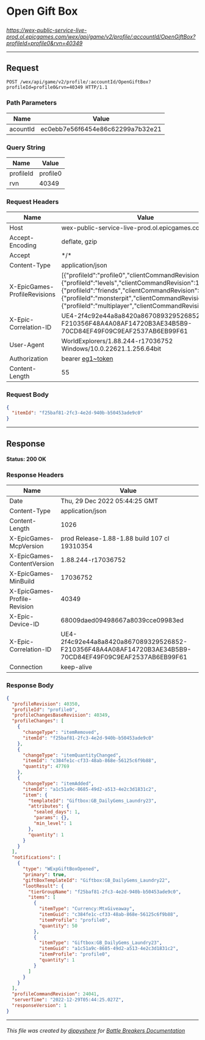 # Open Gift Box

#####

*https://wex-public-service-live-prod.ol.epicgames.com/wex/api/game/v2/profile/:accountId/OpenGiftBox?profileId=profile0&rvn=40349*

___

## Request

```http
POST /wex/api/game/v2/profile/:accountId/OpenGiftBox?profileId=profile0&rvn=40349 HTTP/1.1
```

### Path Parameters

| Name     | Value                             |
|----------|-----------------------------------|
| acountId | ec0ebb7e56f6454e86c62299a7b32e21  |

### Query String

| Name      | Value    |
|-----------|----------|
| profileId | profile0 |
| rvn       | 40349    |

### Request Headers

| Name                         | Value                                                                                                                                                                                                                                                                              |
|------------------------------|------------------------------------------------------------------------------------------------------------------------------------------------------------------------------------------------------------------------------------------------------------------------------------|
| Host                         | wex-public-service-live-prod.ol.epicgames.com                                                                                                                                                                                                                                      |
| Accept-Encoding              | deflate, gzip                                                                                                                                                                                                                                                                      |
| Accept                       | \*/\*                                                                                                                                                                                                                                                                              |
| Content-Type                 | application/json                                                                                                                                                                                                                                                                   |
| X-EpicGames-ProfileRevisions | [{"profileId":"profile0","clientCommandRevision":24040},{"profileId":"levels","clientCommandRevision":14476},{"profileId":"friends","clientCommandRevision":8263},{"profileId":"monsterpit","clientCommandRevision":1081},{"profileId":"multiplayer","clientCommandRevision":900}] |
| X-Epic-Correlation-ID        | UE4-2f4c92e44a8a8420a867089329526852-F210356F48A4A08AF14720B3AE34B5B9-70CD84EF49F09C9EAF2537AB6EB99F61                                                                                                                                                                             |
| User-Agent                   | WorldExplorers/1.88.244-r17036752 Windows/10.0.22621.1.256.64bit                                                                                                                                                                                                                   |
| Authorization                | bearer [eg1~token](https://github.com/dippyshere/battle-breakers-documentation/blob/master/docs/common/tokens/eg1.md)                                                                                                                                                              |
| Content-Length               | 55                                                                                                                                                                                                                                                                                 |

### Request Body

```json
{
  "itemId": "f25baf81-2fc3-4e2d-940b-b50453ade9c0"
}
```

___

## Response

#### Status: 200 OK

### Response Headers

| Name                         | Value                                                                                                  |
|------------------------------|--------------------------------------------------------------------------------------------------------|
| Date                         | Thu, 29 Dec 2022 05:44:25 GMT                                                                          |
| Content-Type                 | application/json                                                                                       |
| Content-Length               | 1026                                                                                                   |
| X-EpicGames-McpVersion       | prod Release-1.88-1.88 build 107 cl 19310354                                                           |
| X-EpicGames-ContentVersion   | 1.88.244-r17036752                                                                                     |
| X-EpicGames-MinBuild         | 17036752                                                                                               |
| X-EpicGames-Profile-Revision | 40349                                                                                                  |
| X-Epic-Device-ID             | 68009daed09498667a8039cce09983ed                                                                       |
| X-Epic-Correlation-ID        | UE4-2f4c92e44a8a8420a867089329526852-F210356F48A4A08AF14720B3AE34B5B9-70CD84EF49F09C9EAF2537AB6EB99F61 |
| Connection                   | keep-alive                                                                                             |

### Response Body

```json
{
  "profileRevision": 40350,
  "profileId": "profile0",
  "profileChangesBaseRevision": 40349,
  "profileChanges": [
    {
      "changeType": "itemRemoved",
      "itemId": "f25baf81-2fc3-4e2d-940b-b50453ade9c0"
    },
    {
      "changeType": "itemQuantityChanged",
      "itemId": "c384fe1c-cf33-48ab-868e-56125c6f9b88",
      "quantity": 47769
    },
    {
      "changeType": "itemAdded",
      "itemId": "a1c51a9c-8685-49d2-a513-4e2c3d1831c2",
      "item": {
        "templateId": "Giftbox:GB_DailyGems_Laundry23",
        "attributes": {
          "sealed_days": 1,
          "params": {},
          "min_level": 1
        },
        "quantity": 1
      }
    }
  ],
  "notifications": [
    {
      "type": "WExpGiftBoxOpened",
      "primary": true,
      "giftBoxTemplateId": "Giftbox:GB_DailyGems_Laundry22",
      "lootResult": {
        "tierGroupName": "f25baf81-2fc3-4e2d-940b-b50453ade9c0",
        "items": [
          {
            "itemType": "Currency:MtxGiveaway",
            "itemGuid": "c384fe1c-cf33-48ab-868e-56125c6f9b88",
            "itemProfile": "profile0",
            "quantity": 50
          },
          {
            "itemType": "Giftbox:GB_DailyGems_Laundry23",
            "itemGuid": "a1c51a9c-8685-49d2-a513-4e2c3d1831c2",
            "itemProfile": "profile0",
            "quantity": 1
          }
        ]
      }
    }
  ],
  "profileCommandRevision": 24041,
  "serverTime": "2022-12-29T05:44:25.027Z",
  "responseVersion": 1
}
```

___

###### This file was created by [dippyshere](https://github.com/dippyshere) for [Battle Breakers Documentation](https://github.com/dippyshere/battle-breakers-documentation)
